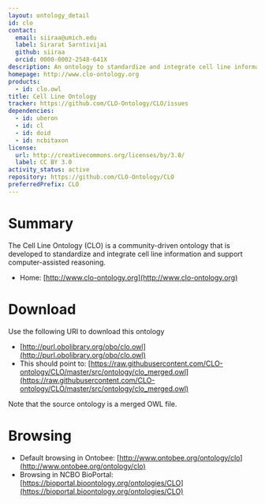 ```yaml
---
layout: ontology_detail
id: clo
contact:
  email: siiraa@umich.edu
  label: Sirarat Sarntivijai
  github: siiraa
  orcid: 0000-0002-2548-641X
description: An ontology to standardize and integrate cell line information and to support computer-assisted reasoning.
homepage: http://www.clo-ontology.org
products:
  - id: clo.owl
title: Cell Line Ontology
tracker: https://github.com/CLO-Ontology/CLO/issues
dependencies:
  - id: uberon
  - id: cl
  - id: doid
  - id: ncbitaxon
license:
  url: http://creativecommons.org/licenses/by/3.0/
  label: CC BY 3.0
activity_status: active
repository: https://github.com/CLO-Ontology/CLO
preferredPrefix: CLO
---
```


# Summary

The Cell Line Ontology (CLO) is a community-driven ontology that is developed to standardize and integrate cell line information and support computer-assisted reasoning.

* Home: [http://www.clo-ontology.org](http://www.clo-ontology.org)  

# Download

Use the following URI to download this ontology

* [http://purl.obolibrary.org/obo/clo.owl](http://purl.obolibrary.org/obo/clo.owl)
* This should point to: [https://raw.githubusercontent.com/CLO-ontology/CLO/master/src/ontology/clo_merged.owl](https://raw.githubusercontent.com/CLO-ontology/CLO/master/src/ontology/clo_merged.owl) 

Note that the source ontology is a merged OWL file.  

# Browsing

* Default browsing in Ontobee: [http://www.ontobee.org/ontology/clo](http://www.ontobee.org/ontology/clo)
* Browsing in NCBO BioPortal: [https://bioportal.bioontology.org/ontologies/CLO](https://bioportal.bioontology.org/ontologies/CLO)
